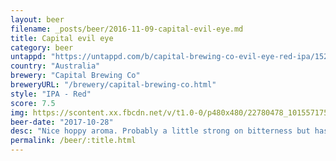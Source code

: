 ```yaml
---
layout: beer
filename: _posts/beer/2016-11-09-capital-evil-eye.md
title: Capital evil eye
category: beer
untappd: "https://untappd.com/b/capital-brewing-co-evil-eye-red-ipa/1525415"
country: "Australia"
brewery: "Capital Brewing Co"
breweryURL: "/brewery/capital-brewing-co.html"
style: "IPA - Red"
score: 7.5
img: https://scontent.xx.fbcdn.net/v/t1.0-0/p480x480/22780478_10155717527598745_1467579881734151995_n.jpg?_nc_cat=101&oh=3f871f87e597da67523413e129ce727d&oe=5C1CA90C
beer-date: "2017-10-28"
desc: "Nice hoppy aroma. Probably a little strong on bitterness but has a good red flavour. Really grows on you"
permalink: /beer/:title.html
---
```

